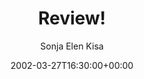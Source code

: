 ---
title: 'Review!'
posts: 2
hash: 't2'
author: 'Sonja Elen Kisa'
date: 2002-03-27T16:30:00+00:00
sources:
  - http://forums.tokipona.org/viewtopic.php%3Ft=2.html
tags:
  - english
  - external
---